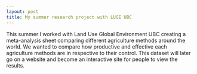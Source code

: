 ```yaml
---
layout: post
title: My summer research project with LUGE UBC
---
```


This summer I worked with Land Use Global Environment UBC creating a meta-analysis sheet comparing different agriculture methods around the world. We wanted to compare how productive and effective each agriculture methods are in respective to their control. This dataset will later go on a website and become an interactive site for people to view the results. 